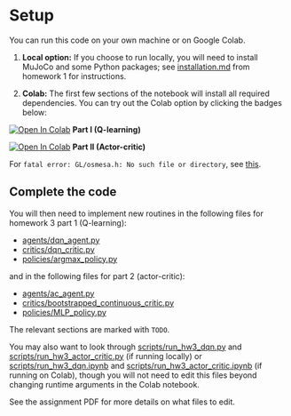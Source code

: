 # Setup

You can run this code on your own machine or on Google Colab.

1. **Local option:** If you choose to run locally, you will need to install MuJoCo and some Python packages; see [installation.md](../hw1/installation.md) from homework 1 for instructions.

1. **Colab:** The first few sections of the notebook will install all required dependencies. You can try out the Colab option by clicking the badges below:

[![Open In Colab](https://colab.research.google.com/assets/colab-badge.svg)](https://colab.research.google.com/github/LeCAR-Lab/16831-S24-HW/blob/main/hw3/rob831/scripts/run_hw3_dqn.ipynb) **Part I (Q-learning)**

[![Open In Colab](https://colab.research.google.com/assets/colab-badge.svg)](https://colab.research.google.com/github/LeCAR-Lab/16831-S24-HW/blob/main/hw3/rob831/scripts/run_hw3_actor_critic.ipynb)     **Part II (Actor-critic)**

For `fatal error: GL/osmesa.h: No such file or directory`, see [this](https://github.com/ethz-asl/reinmav-gym/issues/35).

## Complete the code

<!-- The following files have blanks to be filled with your solutions from homework 1. The relevant sections are marked with `TODO: get this from hw1 or hw2`.

- [infrastructure/rl_trainer.py](rob831/infrastructure/rl_trainer.py)
- [infrastructure/utils.py](rob831/infrastructure/utils.py)
- [policies/MLP_policy.py](rob831/policies/MLP_policy.py) -->

You will then need to implement new routines in the following files for homework 3 part 1 (Q-learning):

- [agents/dqn_agent.py](rob831/agents/dqn_agent.py)
- [critics/dqn_critic.py](rob831/critics/dqn_critic.py)
- [policies/argmax_policy.py](rob831/policies/argmax_policy.py)

and in the following files for part 2 (actor-critic):

- [agents/ac_agent.py](rob831/agents/ac_agent.py)
- [critics/bootstrapped_continuous_critic.py](rob831/critics/bootstrapped_continuous_critic.py)
- [policies/MLP_policy.py](rob831/policies/MLP_policy.py)

The relevant sections are marked with `TODO`.

You may also want to look through [scripts/run_hw3_dqn.py](rob831/scripts/run_hw3_dqn.py) and [scripts/run_hw3_actor_critic.py](rob831/scripts/run_hw3_actor_critic.py) (if running locally) or [scripts/run_hw3_dqn.ipynb](rob831/scripts/run_hw3_dqn.ipynb) and [scripts/run_hw3_actor_critic.ipynb](rob831/scripts/run_hw3_actor_critic.ipynb) (if running on Colab), though you will not need to edit this files beyond changing runtime arguments in the Colab notebook.

See the assignment PDF for more details on what files to edit.
